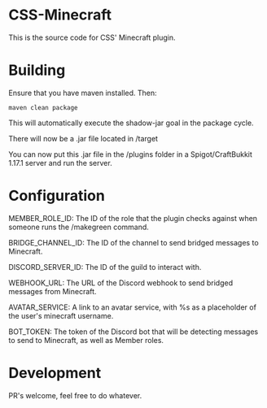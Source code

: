 # CSS-Minecraft
This is the source code for CSS' Minecraft plugin.

# Building

Ensure that you have maven installed.
Then:
```
maven clean package
```

This will automatically execute the shadow-jar goal in the package cycle.

There will now be a .jar file located in /target

You can now put this .jar file in the /plugins folder in a Spigot/CraftBukkit 1.17.1 server and run the server.

# Configuration


MEMBER_ROLE_ID: The ID of the role that the plugin checks against when someone runs the /makegreen command.

BRIDGE_CHANNEL_ID: The ID of the channel to send bridged messages to Minecraft.

DISCORD_SERVER_ID: The ID of the guild to interact with.

WEBHOOK_URL: The URL of the Discord webhook to send bridged messages from Minecraft.

AVATAR_SERVICE: A link to an avatar service, with %s as a placeholder of the user's minecraft username.

BOT_TOKEN: The token of the Discord bot that will be detecting messages to send to Minecraft, as well as Member roles.


# Development

PR's welcome, feel free to do whatever.
